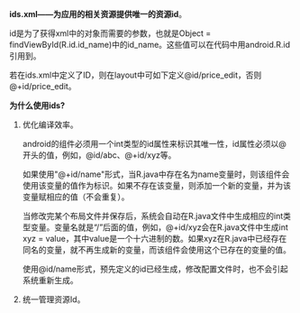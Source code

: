 **ids.xml——为应用的相关资源提供唯一的资源id**。

id是为了获得xml中的对象而需要的参数，也就是Object = findViewById(R.id.id_name)中的id_name。这些值可以在代码中用android.R.id引用到。

若在ids.xml中定义了ID，则在layout中可如下定义@id/price_edit，否则@+id/price_edit。

**为什么使用ids?**

1. 优化编译效率。

    android的组件必须用一个int类型的id属性来标识其唯一性，id属性必须以@开头的值，例如，@id/abc、@+id/xyz等。

    如果使用"@+id/name"形式，当R.java中存在名为name变量时，则该组件会使用该变量的值作为标识。如果不存在该变量，则添加一个新的变量，并为该变量赋相应的值（不会重复）。

    当修改完某个布局文件并保存后，系统会自动在R.java文件中生成相应的int类型变量。变量名就是“/”后面的值，例如，@+id/xyz会在R.java文件中生成int xyz = value，其中value是一个十六进制的数。如果xyz在R.java中已经存在同名的变量，就不再生成新的变量，而该组件会使用这个已存在的变量的值。

    使用@id/name形式，预先定义的id已经生成，修改配置文件时，也不会引起系统重新生成。

2. 统一管理资源Id。
